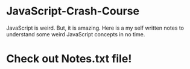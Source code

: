 # JavaScript-Crash-Course
JavaScript is weird. But, it is amazing. Here is a my self written notes to understand some weird JavaScript concepts in no time.

# Check out Notes.txt file!
